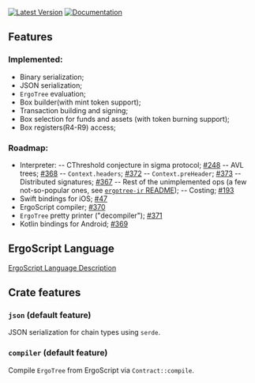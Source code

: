 [![Latest Version](https://img.shields.io/crates/v/ergo-lib.svg)](https://crates.io/crates/ergo-lib)
[![Documentation](https://docs.rs/ergo-lib/badge.svg)](https://docs.rs/crate/ergo-lib)

## Features
### Implemented:
- Binary serialization;
- JSON serialization;
- `ErgoTree` evaluation;
- Box builder(with mint token support);
- Transaction building and signing;
- Box selection for funds and assets (with token burning support);
- Box registers(R4-R9) access;

### Roadmap:
- Interpreter:
 -- CThreshold conjecture in sigma protocol; [#248](https://github.com/ergoplatform/sigma-rust/issues/248)
 -- AVL trees; [#368](https://github.com/ergoplatform/sigma-rust/issues/368)
 -- `Context.headers`; [#372](https://github.com/ergoplatform/sigma-rust/issues/372)
 -- `Context.preHeader`; [#373](https://github.com/ergoplatform/sigma-rust/issues/373)
 -- Distributed signatures; [#367](https://github.com/ergoplatform/sigma-rust/issues/367) 
 -- Rest of the unimplemented ops (a few not-so-popular ones, see [`ergotree-ir` README](../ergotree-ir/README.md));
 -- Costing; [#193](https://github.com/ergoplatform/sigma-rust/issues/193)
- Swift bindings for iOS; [#47](https://github.com/ergoplatform/sigma-rust/issues/47)
- ErgoScript compiler; [#370](https://github.com/ergoplatform/sigma-rust/issues/370)
- `ErgoTree` pretty printer ("decompiler"); [#371](https://github.com/ergoplatform/sigma-rust/issues/371)
- Kotlin bindings for Android; [#369](https://github.com/ergoplatform/sigma-rust/issues/369)

## ErgoScript Language

[ErgoScript Language Description](https://github.com/ScorexFoundation/sigmastate-interpreter/blob/develop/docs/LangSpec.md)

## Crate features
### `json` (default feature)
JSON serialization for chain types using `serde`.

### `compiler` (default feature)
Compile `ErgoTree` from ErgoScript via `Contract::compile`.

